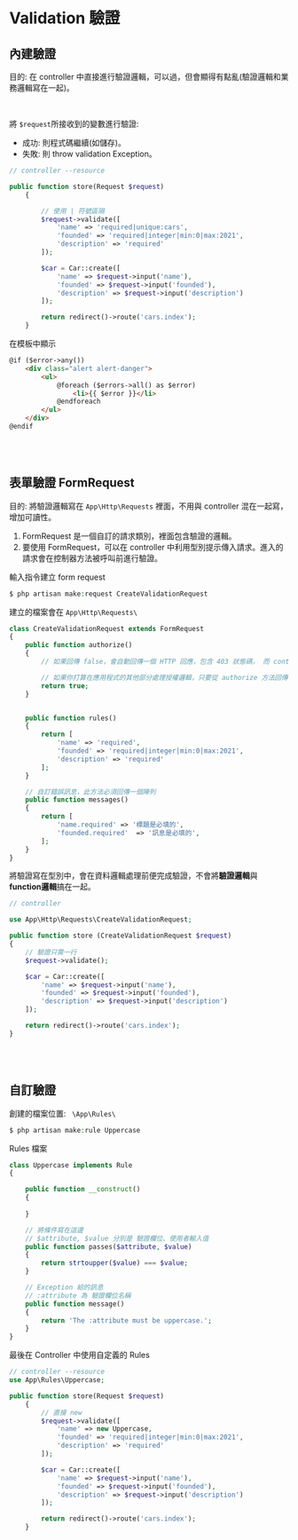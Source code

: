 # Validation 驗證

## 內建驗證
目的: 在 controller 中直接進行驗證邏輯，可以過，但會顯得有點亂(驗證邏輯和業務邏輯寫在一起)。

<br/>

將 <code>$request</code>所接收到的變數進行驗證:
* 成功: 則程式碼繼續(如儲存)。
* 失敗: 則 throw validation Exception。
```php
// controller --resource

public function store(Request $request)
    {   

        // 使用 | 符號區隔
        $request->validate([
            'name' => 'required|unique:cars',
            'founded' => 'required|integer|min:0|max:2021',
            'description' => 'required'        
        ]);

        $car = Car::create([
            'name' => $request->input('name'),
            'founded' => $request->input('founded'),
            'description' => $request->input('description')
        ]);

        return redirect()->route('cars.index');
    }
```
在模板中顯示
```html
@if ($error->any())
    <div class="alert alert-danger">
        <ul>
            @foreach ($errors->all() as $error)
                <li>{{ $error }}</li>
            @endforeach
        </ul>
    </div>
@endif
```

<br/>

<br/>

## 表單驗證 FormRequest
目的: 將驗證邏輯寫在 <code>App\Http\Requests</code> 裡面，不用與 controller 混在一起寫，增加可讀性。
1. FormRequest 是一個自訂的請求類別，裡面包含驗證的邏輯。
2. 要使用 FormRequest，可以在 controller 中利用型別提示傳入請求。進入的請求會在控制器方法被呼叫前進行驗證。

輸入指令建立 form request
```php
$ php artisan make:request CreateValidationRequest
```
建立的檔案會在 <code>App\Http\Requests\ </code> 
```php
class CreateValidationRequest extends FormRequest
{
    public function authorize()
    {
        // 如果回傳 false，會自動回傳一個 HTTP 回應，包含 403 狀態碼， 而 controller 方法(function store) 不會被執行。

        // 如果你打算在應用程式的其他部分處理授權邏輯，只要從 authorize 方法回傳 true
        return true;
    }


    public function rules()
    {
        return [
            'name' => 'required',
            'founded' => 'required|integer|min:0|max:2021',
            'description' => 'required'
        ];
    }

    // 自訂錯誤訊息，此方法必須回傳一個陣列
    public function messages()
    {
        return [
            'name.required' => '標題是必填的',
            'founded.required'  => '訊息是必填的',
        ];
    }
}
```
將驗證寫在型別中，會在資料邏輯處理前便完成驗證，不會將**驗證邏輯**與**function邏輯**搞在一起。
```php
// controller

use App\Http\Requests\CreateValidationRequest;

public function store (CreateValidationRequest $request)
{
    // 驗證只需一行
    $request->validate();

    $car = Car::create([
        'name' => $request->input('name'),
        'founded' => $request->input('founded'),
        'description' => $request->input('description')
    ]);

    return redirect()->route('cars.index');
}
```

<br/>

<br/>

## 自訂驗證
創建的檔案位置: <code> \App\Rules\ </code>
```php
$ php artisan make:rule Uppercase
```
Rules 檔案
```php
class Uppercase implements Rule
{

    public function __construct()
    {
        
    }

    // 將條件寫在這邊
    // $attribute, $value 分別是 驗證欄位、使用者輸入值
    public function passes($attribute, $value)
    {
        return strtoupper($value) === $value;
    }

    // Exception 給的訊息
    // :attribute 為 驗證欄位名稱
    public function message()
    {
        return 'The :attribute must be uppercase.';
    }
}
```
最後在 Controller 中使用自定義的 Rules
```php
// controller --resource 
use App\Rules\Uppercase;

public function store(Request $request)
    {   
        // 直接 new
        $request->validate([
            'name' => new Uppercase,
            'founded' => 'required|integer|min:0|max:2021',
            'description' => 'required'        
        ]);

        $car = Car::create([
            'name' => $request->input('name'),
            'founded' => $request->input('founded'),
            'description' => $request->input('description')
        ]);

        return redirect()->route('cars.index');
    }
```

